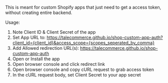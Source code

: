 This is meant for custom Shopify apps that just need to get a access token, without creating entire backend.

Usage:

1. Note Client ID & Client Secret of the app
2. Set App URL to: https://talecommerce.github.io/shop-custom-app-auth?client_id={client_id}&access_scope={scopes_seperated_by_comma}
3. Add Allowed redirection URL(s): https://talecommerce.github.io/shop-custom-app-auth
4. Open or Install the app
5. Open browser console and click redirect link
6. Open browser console and copy cURL request to grab access token
7. In the cURL request body, set Client Secret to your app secret